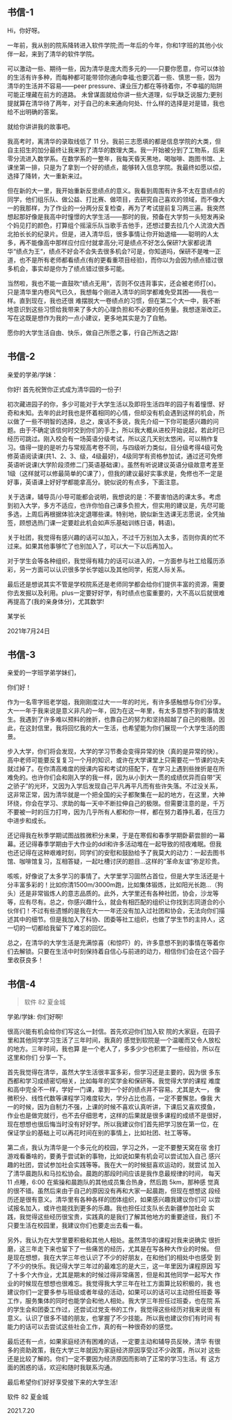 ## 书信-1

Hi，你好呀。

一年前，我从别的院系降转进入软件学院;而一年后的今年，你和1字班的其他小伙伴一起，来到了清华的软件学院。

可以激动一些、期待一些，因为清华是庞大而多元的——只要你愿意，你可以体验的生活有许多种，而每种都可能带领你通向幸福;也要沉着一些、慎思一些，因为清华的生活并不容易——peer pressure、课业压力都在等待着你，不幸福的陷阱可能正埋藏在前方的道路。 未曾谋面就给你讲一些大道理，似乎缺乏说服力;更别提就算在清华待了两年，对于自己的未来通向何处、什么样的选择是对是错，我也给不出明确的答案。

就给你讲讲我的故事吧。

我高考时，离清华的录取线低了 11 分。我前三志愿填的都是信息学院的大类，但自主招生的加分最终让我来到了清华的数理大类。我一开始被分到了工物系，后来零分流进入数学系。在数学系的一整年，我每天昏天黑地，喝咖啡、跑图书馆、上课坐第一排，只是为了拿到一个好的绩点，能够转入信息学院。我最终如愿以偿，选择了降转，大一重新来过。

但在新的大一里，我开始重新反思绩点的意义。我看到周围有许多不太在意绩点的同学，他们组乐队、做公益、打比赛、做项目，去研究自己喜欢的领域，而不像大一的我那样，为了作业的一分两分反复检查，再为了考试提前复习两三遍。我突然想起那好像是我高中时憧憬的大学生活——那时的我，预备在大学剪一头短发再染个妈见打的颜色，打算组个摇滚乐队当歌手吉他手，还想过要去拉几个人流浪大西北拍长长的纪录片。但是，进入清华后，很多事情让你开始退缩——聪明的人太多，再不能像高中那样应付应付就拿高分;可是绩点不好怎么保研?大家都说清华“绩点为王“，绩点不好会不会失去很多机会?可是，你知道吗，保研不是唯一正道，也不是所有老师都看绩点(有的更看重项目经验)，而你以为会因为绩点错过很多机会，事实却是你为了绩点错过很多可能。

当然啦，我也不能一直鼓吹“绩点无用“，否则不仅违背事实，还会被老师打(x)。只是清华里内卷风气已久，我想每个刚进入清华的同学都难免受其困——我也一样。直到现在，我也还很 难摆脱大一卷绩点的习惯，但在第二个大一中，我不断地意识到这些习惯给我带来了多大的心理负担和不必要的任务量。我想逐渐改正。写在这既是想作为我的一点小建议，更多地其实是为了自勉。

愿你的大学生活自由、快乐，做自己所愿之事，行自己所选之路!

## 书信-2

亲爱的学弟/学妹：

你好! 首先祝贺你正式成为清华园的一份子!

初次藏进园子的你，多少可能对于大学生活以及即将生活四年的园子有着憧憬、好奇和未知。去年的此时我也是怀着相同的心情，但却没有机会遇到这样的机会，所以做了一些不明智的选择，总之，废话不多说，我先介绍一下你可能感兴趣的问题。由于不确定该信何时交到你们的手上，所以我大概从进校开始说起，若此时已经历可跳过。刚入校会有一场英语分级考试，所以这几天别太悠闲，可以稍作复习。值得一提的是听力与常规高考卷不同，与四级听力类似，目分级考得4级可免修英语阅读课(共1、2、3、级，4级最好)，4级同学有资格参加试，通过还可免修英语听说课(大学阶段须修二⻔英语基础课）。虽然有听说建议英语分级故意考差至1级（这样就可以修最简单的C课了），但我的建议最好实事求是，免修也不一定是好事，英语课上好好学都能拿高分。貌似说的有点多，下面注意。

关于选课，辅导员/小导可能都会说明，我想说的是：不要害怕选的课太多。考虑到初入大学，多方不适应，也许你怕自己课多负担大，但实用的建议是，先尽可能多选，上周后再根据体验决定退哪些课。特别地，貌似新生选课无志愿说，全凭抽签，顾想选热⻔课一定要趁此机会如声乐基础训练日语，韩语)。

关于社团，我觉得有感兴趣的话可以加入，不过千万别加入太多，否则你真的忙不过来。如果其他事够忙了也别加入了，可以大一下以后再加入。

对于学生会等各种组织，我觉得有精力的话可以进入的，一方面参与社工给履历添彩，另一方面可以认识很多学长学姐以及其他同学，拓宽人际关系。

最后还是想说其实不管是学校院系还是老师同学都会给你们提供丰富的资源，需要你去发掘以及利用。plus一定要好好学，有时绩点也蛮重要的，大不高以后就很难再提高了(我的亲身体分)，尤其数学!

某学⻓ 

2021年7月24日

## 书信-3

亲爱的一字班学弟学妹们，

你们好！

作为一名零字班老学姐，我刚刚度过大一一年的时光，有许多感触想与你们分享。大一一年于我来说是意义非凡的一年，因为在这一年里，有太多意想不到的事情发生。我遇到了许多难以预料的挫折，也靠自己的努力和坚持超越了自己的极限。因此，在这封信里，我将回忆我的大一生活，也希望能为你们展现一个大学生活的图景。

步入大学，你们将会发现，大学的学习节奏会变得异常的快（真的是异常的快）。高中老师可能要反复复习一个月的知识，或许在大学课堂上只需要花一节课的功夫就过掉了。在你清高难度的授课内容和考试的搭配下，在学习上遇到些挫折是在所难免的。也许你们会和刚入学的我一样，因为从小到大一贯的成绩优异而自带“天之骄子”的光环，又因为入学后发现自己平凡再平凡而有些许失落。不过没关系，这非常正常，因为清华就是一个把全国的尖子都聚集在一起的地方，在这里，大神环绕，你会在学习、求助的每一天中不断拉伸自己的极限。但需要注意的是，千万不要被一时的压力打垮，因为几乎所有人都和你一样，都在努力着挣扎着，在压力中进步和成长。

还记得我在秋季学期试图战胜微积分未果，于是在寒假和春季学期卧薪尝胆的一幕幕。还记得春季学期由于大作业的ddl和许多活动堆在一起导致的彻夜难眠。但我也还记得在这种艰难时刻，同学们的安慰和鼓励给予了我莫大的动力：一起去图书馆、咖啡馆复习，互相答疑，一起吐槽讨厌的题目…这样的“革命友谊”弥足珍贵。

咳咳，好像说了太多学习的事情了。大学里学习固然占首位，但是大学生活还是十分丰富多彩的！比如你清1500m/3000m跑，比如集体锻炼，比如阳光长跑…（狗头）还是非常锻炼人的意志品质的。此外，大学里还有各种社团，协会，沙龙等等，应有尽有。总之，你感兴趣什么，就会有相匹配的组织让你找到志同道合的小伙伴们！不过有些遗憾的是我在大一一年还没有加入过社团和协会，无法向你们描述其中的细节。但是我加入了科协、团委等社工组织，也做了学生节的主持人，这一切的一切都给我留下了难忘的回忆。

总之，在清华的大学生活是充满惊喜（和惊吓）的，许多意想不到的事情在等着你们去解锁。只要在生活中时刻保持着自信心与前进的动力，相信你们会在这个园子里收获良多！

## 书信-4

> 软件 82 夏金城 

学弟/学妹: 你们好啊!

很高兴能有机会给你们写这么一封信。首先欢迎你们加入软 院的大家庭，在园子里和其他同学学习生活了三年时间，我真的 感觉到软院是一个温暖而又令人放松的地方。三年时间，我也算 是一个老人了，多多少少也积累了一些经验，所以在这里和你们 分享一下。

首先我觉得在清华，虽然大学生活很丰富多彩，但学习还是主要的，因为很 多东西都和学习成绩密切相关，比如每年的奖学金和保研等。我觉得大学的课程 难度和高中完全不一样，学好一门课，拿到一个好的绩点并不容易。尤其是大一， 像微积分、线性代数等课程学习难度较大，学分占比也高，一定不要懈怠。像我 大一的时候，因为自制力不强，上课的时候不喜欢认真听讲，下课后又喜欢摸鱼， 作业也是做完就行，也不去仔细思考，这样的后果就是很多课程的成绩不是很好， 现在想想也很后悔当时没有好好学。所以我建议你们首先把学习放在第一位，在 保证学业的基础上可以再花时间在别的事情上，比如社团、社工等等。

第二点，我认为清华是一个多元化的校园，学习之外，一定不要整天窝在宿 舍打游戏看番啥的，要勇于尝试新的事物，比如说如果有机会可以尝试加入自己 感兴趣的社团，尝试参加社会实践等等。我在大一的时候挺喜欢运动的，就尝试 加入了清华晨跑队和马拉松协会。晨跑的那段时间应该是我作息最规律的时间， 每天 11 点睡，6:00 在紫操和晨跑队的其他成员集合热身，然后跑 5km，那种感 觉真的很不错。虽然后来由于自己的原因没有再和大家一起晨跑，但现在想想这 段经历还是很有意义。清华里有各种各样的团体组织，如果感兴趣我建议你们可 以尝试报名加入，或许也能找到更多的乐趣。我也担任过支队长去新疆参加社会 实践，我觉得这些经历很宝贵，实践真的是我们了解其他地方的重要途径，我们 不只要生活在校园里，我建议你们也要走出去看一看。

另外，我认为在大学里要积极和其他人相处。虽然清华的课程对我来说确实 很折磨，这三年走下来也留下了一些痛苦的经历，尤其是在写各种大作业的时候。 但是现在想想，我在大学三年也认识了不少的好朋友，在和他们的相处中也感受 到了不少的快乐。我记得大学三年过的最难忘的是大三，这一年里因为课程原因 写了十多个大作业，尤其是期末的时候过得非常痛苦，但是和其他同学一起写大 作业的时候现在想想也很难忘。我觉得我大学三年在社工方面算比较积极的，我 也建议你们一定要多参与班级或者年级的活动，如果可以的话可以主动担任班委 等工作，服务集体的同时也能学会和他人相处。我大学三年担任过班委，也在院 系的学生会和团委工作过，还尝试过党支书的工作，我觉得这些经历对我来说很 有意义。认识了很多不错的朋友，也掌握了不少技能。所以我也建议你们有时间 有能力的话可以去尝试这些社会工作，真的有一种很奇妙的感觉。

最后还有一点，如果家庭经济有困难的话，一定要主动和辅导员反映，清华 有很多的资助政策，我在大学三年就因为家庭经济原因享受过不少政策，所以对 这些还是比较了解的。你们一定不要因为经济原因而影响了正常的学习生活。有 这方面的困惑的话，欢迎和随时我联系沟通。

最后希望你们好好享受接下来的大学生活!



软件 82 夏金城 

2021.7.20